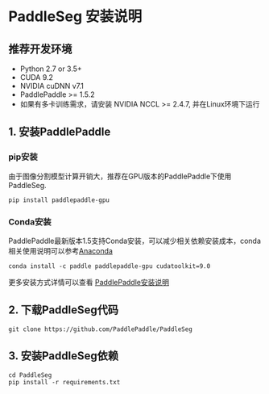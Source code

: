 # PaddleSeg 安装说明

## 推荐开发环境

* Python 2.7 or 3.5+
* CUDA 9.2
* NVIDIA cuDNN v7.1
* PaddlePaddle >= 1.5.2
* 如果有多卡训练需求，请安装 NVIDIA NCCL >= 2.4.7, 并在Linux环境下运行


## 1. 安装PaddlePaddle

### pip安装
 
由于图像分割模型计算开销大，推荐在GPU版本的PaddlePaddle下使用PaddleSeg.
 
```
pip install paddlepaddle-gpu
```

### Conda安装
 
PaddlePaddle最新版本1.5支持Conda安装，可以减少相关依赖安装成本，conda相关使用说明可以参考[Anaconda](https://www.anaconda.com/distribution/)
 
```
conda install -c paddle paddlepaddle-gpu cudatoolkit=9.0
```
 
更多安装方式详情可以查看 [PaddlePaddle安装说明](https://www.paddlepaddle.org.cn/documentation/docs/zh/beginners_guide/install/index_cn.html)
 

## 2. 下载PaddleSeg代码
 
```
git clone https://github.com/PaddlePaddle/PaddleSeg
```
 

## 3. 安装PaddleSeg依赖
 
```
cd PaddleSeg
pip install -r requirements.txt
```
